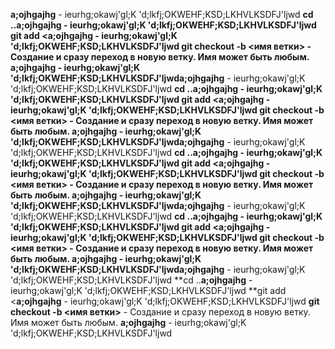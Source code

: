 **a;ojhgajhg** - ieurhg;okawj'gl;K
'd;lkfj;OKWEHF;KSD;LKHVLKSDFJ'ljwd
**cd ..**a;ojhgajhg** - ieurhg;okawj'gl;K
'd;lkfj;OKWEHF;KSD;LKHVLKSDFJ'ljwd
**git add <**a;ojhgajhg** - ieurhg;okawj'gl;K
'd;lkfj;OKWEHF;KSD;LKHVLKSDFJ'ljwd
**git checkout -b <имя ветки>** - Создание и сразу переход в новую ветку. Имя может быть любым.
**a;ojhgajhg** - ieurhg;okawj'gl;K
'd;lkfj;OKWEHF;KSD;LKHVLKSDFJ'ljwd**a;ojhgajhg** - ieurhg;okawj'gl;K
'd;lkfj;OKWEHF;KSD;LKHVLKSDFJ'ljwd
**cd ..**a;ojhgajhg** - ieurhg;okawj'gl;K
'd;lkfj;OKWEHF;KSD;LKHVLKSDFJ'ljwd
**git add <**a;ojhgajhg** - ieurhg;okawj'gl;K
'd;lkfj;OKWEHF;KSD;LKHVLKSDFJ'ljwd
**git checkout -b <имя ветки>** - Создание и сразу переход в новую ветку. Имя может быть любым.
**a;ojhgajhg** - ieurhg;okawj'gl;K
'd;lkfj;OKWEHF;KSD;LKHVLKSDFJ'ljwd**a;ojhgajhg** - ieurhg;okawj'gl;K
'd;lkfj;OKWEHF;KSD;LKHVLKSDFJ'ljwd
**cd ..**a;ojhgajhg** - ieurhg;okawj'gl;K
'd;lkfj;OKWEHF;KSD;LKHVLKSDFJ'ljwd
**git add <**a;ojhgajhg** - ieurhg;okawj'gl;K
'd;lkfj;OKWEHF;KSD;LKHVLKSDFJ'ljwd
**git checkout -b <имя ветки>** - Создание и сразу переход в новую ветку. Имя может быть любым.
**a;ojhgajhg** - ieurhg;okawj'gl;K
'd;lkfj;OKWEHF;KSD;LKHVLKSDFJ'ljwd**a;ojhgajhg** - ieurhg;okawj'gl;K
'd;lkfj;OKWEHF;KSD;LKHVLKSDFJ'ljwd
**cd ..**a;ojhgajhg** - ieurhg;okawj'gl;K
'd;lkfj;OKWEHF;KSD;LKHVLKSDFJ'ljwd
**git add <**a;ojhgajhg** - ieurhg;okawj'gl;K
'd;lkfj;OKWEHF;KSD;LKHVLKSDFJ'ljwd
**git checkout -b <имя ветки>** - Создание и сразу переход в новую ветку. Имя может быть любым.
**a;ojhgajhg** - ieurhg;okawj'gl;K
'd;lkfj;OKWEHF;KSD;LKHVLKSDFJ'ljwd**a;ojhgajhg** - ieurhg;okawj'gl;K
'd;lkfj;OKWEHF;KSD;LKHVLKSDFJ'ljwd
**cd ..**a;ojhgajhg** - ieurhg;okawj'gl;K
'd;lkfj;OKWEHF;KSD;LKHVLKSDFJ'ljwd
**git add <**a;ojhgajhg** - ieurhg;okawj'gl;K
'd;lkfj;OKWEHF;KSD;LKHVLKSDFJ'ljwd
**git checkout -b <имя ветки>** - Создание и сразу переход в новую ветку. Имя может быть любым.
**a;ojhgajhg** - ieurhg;okawj'gl;K
'd;lkfj;OKWEHF;KSD;LKHVLKSDFJ'ljwd